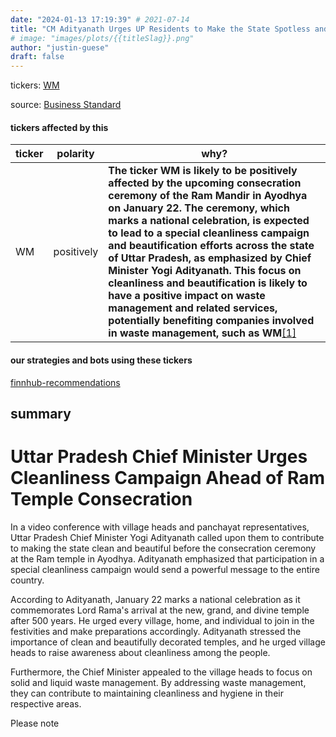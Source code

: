 ```yaml
---
date: "2024-01-13 17:19:39" # 2021-07-14
title: "CM Adityanath Urges UP Residents to Make the State Spotless and Stunning ahead of Ram Temple Consecration"
# image: "images/plots/{{titleSlag}}.png"
author: "justin-guese"
draft: false
---
```

tickers: <a href='https://finance.yahoo.com/quote/WM' target='_blank'>WM</a> 

source: <a href='https://www.business-standard.com/india-news/make-up-clean-beautiful-before-ram-temple-consecration-cm-adityanath-124011300593_1.html' target='_blank'>Business Standard</a>

#### tickers affected by this

| ticker | polarity | why? |
|------------|------------|------------|
| WM | positively | **The ticker WM is likely to be positively affected by the upcoming consecration ceremony of the Ram Mandir in Ayodhya on January 22. The ceremony, which marks a national celebration, is expected to lead to a special cleanliness campaign and beautification efforts across the state of Uttar Pradesh, as emphasized by Chief Minister Yogi Adityanath. This focus on cleanliness and beautification is likely to have a positive impact on waste management and related services, potentially benefiting companies involved in waste management, such as WM**[[1]](https://www.india.com/uttar-pradesh/ram-mandir-consecration-cm-yogi-adityanath-to-launch-statewide-cleanliness-drive-ahead-of-grand-event-in-ayodhya-6649194/) |



#### our strategies and bots using these tickers

[finnhub-recommendations](/strategies/finnhub-recommendations)

## summary

# Uttar Pradesh Chief Minister Urges Cleanliness Campaign Ahead of Ram Temple Consecration

In a video conference with village heads and panchayat representatives, Uttar Pradesh Chief Minister Yogi Adityanath called upon them to contribute to making the state clean and beautiful before the consecration ceremony at the Ram temple in Ayodhya. Adityanath emphasized that participation in a special cleanliness campaign would send a powerful message to the entire country.

According to Adityanath, January 22 marks a national celebration as it commemorates Lord Rama's arrival at the new, grand, and divine temple after 500 years. He urged every village, home, and individual to join in the festivities and make preparations accordingly. Adityanath stressed the importance of clean and beautifully decorated temples, and he urged village heads to raise awareness about cleanliness among the people.

Furthermore, the Chief Minister appealed to the village heads to focus on solid and liquid waste management. By addressing waste management, they can contribute to maintaining cleanliness and hygiene in their respective areas.

Please note